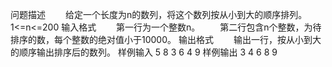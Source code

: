 问题描述
　　给定一个长度为n的数列，将这个数列按从小到大的顺序排列。1<=n<=200
输入格式
　　第一行为一个整数n。
　　第二行包含n个整数，为待排序的数，每个整数的绝对值小于10000。
输出格式
　　输出一行，按从小到大的顺序输出排序后的数列。
样例输入
5
8 3 6 4 9
样例输出
3 4 6 8 9